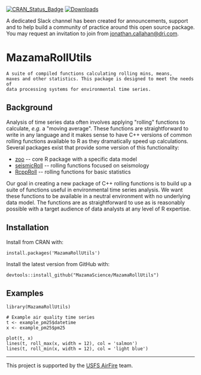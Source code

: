 [![CRAN\_Status\_Badge](https://www.r-pkg.org/badges/version/MazamaRollUtils)](https://cran.r-project.org/package=MazamaRollUtils)
[![Downloads](https://cranlogs.r-pkg.org/badges/MazamaRollUtils)](https://cran.r-project.org/package=MazamaRollUtils)

A dedicated Slack channel has been created for announcements, support and to help 
build a community of practice around this open source package. You may request an 
invitation to join from jonathan.callahan@dri.com.

# MazamaRollUtils

```
A suite of compiled functions calculating rolling mins, means,
maxes and other statistics. This package is designed to meet the needs of
data processing systems for environmental time series.
```

## Background

Analysis of time series data often involves applying "rolling" functions to calculate,
_e.g._ a "moving average". These functions are straightforward to write in any language
and it makes sense to have C++ versions of common rolling functions available
to R as they dramatically speed up calculations. Several packages exist that 
provide some version of this functionality:

* [zoo](https://cran.r-project.org/package=zoo) -- 
core R package with a specific data model
* [seismicRoll](https://cran.r-project.org/package=seismicRoll) -- rolling functions focused on seismology
* [RcppRoll](https://cran.r-project.org/package=RcppRoll) --
rolling functions for basic statistics

Our goal in creating a new package of C++ rolling functions is to build up a
suite of functions useful in environmental time series analysis. We want these
functions to be available in a neutral environment with no underlying data model. 
The functions are as straightforward to use as is reasonably possible with a 
target audience of data analysts at any level of R expertise.

## Installation

Install from CRAN with:

```
install.packages('MazamaRollUtils')
```

Install the latest version from GitHub with:

```
devtools::install_github("MazamaScience/MazamaRollUtils")
```

## Examples

```
library(MazamaRollUtils)

# Example air quality time series
t <- example_pm25$datetime
x <- example_pm25$pm25

plot(t, x)
lines(t, roll_max(x, width = 12), col = 'salmon')
lines(t, roll_min(x, width = 12), col = 'light blue')
```
------------------------------------------------------------------------

This project is supported by the [USFS AirFire](https://www.airfire.org) team.

